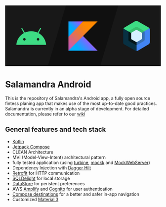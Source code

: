 ![](android_banner.png)

# Salamandra Android
This is the repository of Salamandra's Android app, a fully open source fintess planing app that makes use of the most up-to-date good practices. Salamandra is currently in an alpha stage of development. For detailed documentation, please refer to our [wiki](https://github.com/SalamandraApp/salamandra-android/wiki)
## General features and tech stack
- [Kotlin](https://kotlinlang.org/)
- [Jetpack Compose](https://developer.android.com/compose)
- CLEAN Architecture
- MVI (Model-View-Intent) architectural pattern
- fully tested application (using [turbine](https://github.com/cashapp/turbine), [mockk](https://mockk.io/) and [MockWebServer](https://www.mock-server.com/))
- Dependency Injection with [Dagger Hilt](https://dagger.dev/hilt/)
- [Retrofit](https://square.github.io/retrofit/) for HTTP communication
- [SQLDelight](https://github.com/cashapp/sqldelight) for local storage
- [DataStore](https://developer.android.com/topic/libraries/architecture/datastore) for peristent preferences
- AWS [Amplify](https://docs.amplify.aws/android/) and [Cognito](https://aws.amazon.com/cognito/) for user authentication
- [Compose destinations](https://github.com/raamcosta/compose-destinations) for a better and safer in-app navigation
- Customized [Material 3](https://m3.material.io/)



